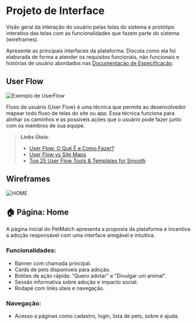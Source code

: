 
# Projeto de Interface

Visão geral da interação do usuário pelas telas do sistema e protótipo interativo das telas com as funcionalidades que fazem parte do sistema (wireframes).

 Apresente as principais interfaces da plataforma. Discuta como ela foi elaborada de forma a atender os requisitos funcionais, não funcionais e histórias de usuário abordados nas <a href="2-Especificação do Projeto.md"> Documentação de Especificação</a>.

## User Flow

![Exemplo de UserFlow](img/userflow.jpg)

Fluxo de usuário (User Flow) é uma técnica que permite ao desenvolvedor mapear todo fluxo de telas do site ou app. Essa técnica funciona para alinhar os caminhos e as possíveis ações que o usuário pode fazer junto com os membros de sua equipe.

> **Links Úteis**:
> - [User Flow: O Quê É e Como Fazer?](https://medium.com/7bits/fluxo-de-usu%C3%A1rio-user-flow-o-que-%C3%A9-como-fazer-79d965872534)
> - [User Flow vs Site Maps](http://designr.com.br/sitemap-e-user-flow-quais-as-diferencas-e-quando-usar-cada-um/)
> - [Top 25 User Flow Tools & Templates for Smooth](https://www.mockplus.com/blog/post/user-flow-tools)


## Wireframes

![HOME](https://github.com/user-attachments/assets/e6c98fc0-c96b-4ca9-a8fb-bce770476c69 "HOME")
## 🏠 Página: Home
 
A página inicial do PetMatch apresenta a proposta da plataforma e incentiva a adoção responsável com uma interface amigável e intuitiva.
 
### Funcionalidades:
- Banner com chamada principal.
- Cards de pets disponíveis para adoção.
- Botões de ação rápida: "Quero adotar" e "Divulgar um animal".
- Sessão informativa sobre adoção e impacto social.
- Rodapé com links úteis e navegação.
 
### Navegação:
- Acesso a páginas como cadastro, login, lista de pets, sobre e ajuda.
